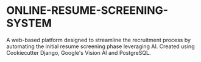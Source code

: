 # ONLINE-RESUME-SCREENING-SYSTEM
A web-based platform designed to streamline the recruitment process by automating the initial resume screening phase leveraging AI. Created using Cookiecutter Django, Google's Vision AI and PostgreSQL.
